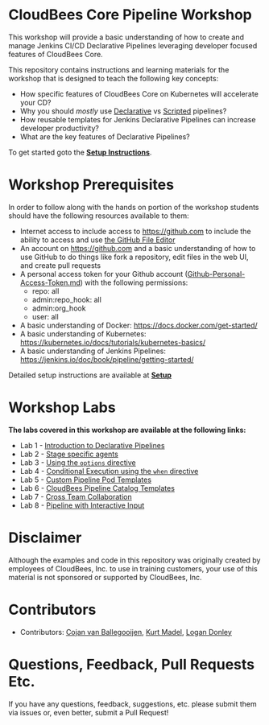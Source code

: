 # CloudBees Core Pipeline Workshop
This workshop will provide a basic understanding of how to create and manage Jenkins CI/CD Declarative Pipelines leveraging developer focused features of CloudBees Core.

This repository contains instructions and learning materials for the workshop that is designed to teach the following key concepts:

  * How specific features of CloudBees Core on Kubernetes will accelerate your CD?
  * Why you should *mostly* use [Declarative](https://jenkins.io/doc/book/pipeline/syntax/#declarative-pipeline) vs [Scripted](https://jenkins.io/doc/book/pipeline/syntax/#scripted-pipeline) pipelines?
  * How reusable templates for Jenkins Declarative Pipelines can increase developer productivity?
  * What are the key features of Declarative Pipelines?


To get started goto the [**Setup Instructions**](Setup.md).

# Workshop Prerequisites

In order to follow along with the hands on portion of the workshop students should have the following resources available to them:

  * Internet access to include access to https://github.com to include the ability to access and use [the GitHub File Editor](https://help.github.com/articles/editing-files-in-your-repository)
  * An account on https://github.com and a basic understanding of how to use GitHub to do things like fork a repository, edit files in the web UI, and create pull requests
  * A personal access token for your Github account ([Github-Personal-Access-Token.md](github-personal-access-token.md)) with the following permissions:
    - repo: all
    - admin:repo_hook: all
    - admin:org_hook
    - user: all
  * A basic understanding of Docker: https://docs.docker.com/get-started/
  * A basic understanding of Kubernetes: https://kubernetes.io/docs/tutorials/kubernetes-basics/
  * A basic understanding of Jenkins Pipelines: https://jenkins.io/doc/book/pipeline/getting-started/ 
   
Detailed setup instructions are available at **[Setup](Setup.md)**

# Workshop Labs

**The labs covered in this workshop are available at the following links:**

* Lab 1 - [Introduction to Declarative Pipelines](./declarative-basics.md)
* Lab 2 - [Stage specific agents](./stage-specific-agents.md)
* Lab 3 - [Using the `options` directive](./options-directive.md)
* Lab 4 - [Conditional Execution using the `when` directive](./conditional-when.md)
* Lab 5 - [Custom Pipeline Pod Templates](./custom-pipeline-pod-templates.md)
* Lab 6 - [CloudBees Pipeline Catalog Templates](./catalog-templates.md)
* Lab 7 - [Cross Team Collaboration](./cross-team-collaboration.md)
* Lab 8 - [Pipeline with Interactive Input](./input.md)


# Disclaimer

Although the examples and code in this repository was originally created by employees of CloudBees, Inc. to use in training customers, your use of this material is not sponsored or supported by CloudBees, Inc.

# Contributors 

* Contributors: [Cojan van Ballegooijen](https://github.com/cvanballegooijen), [Kurt Madel](https://github.com/kmadel), [Logan Donley](https://github.com/logandonley)
 
# Questions, Feedback, Pull Requests Etc.

If you have any questions, feedback, suggestions, etc. please submit them via issues or, even better, submit a Pull Request!

